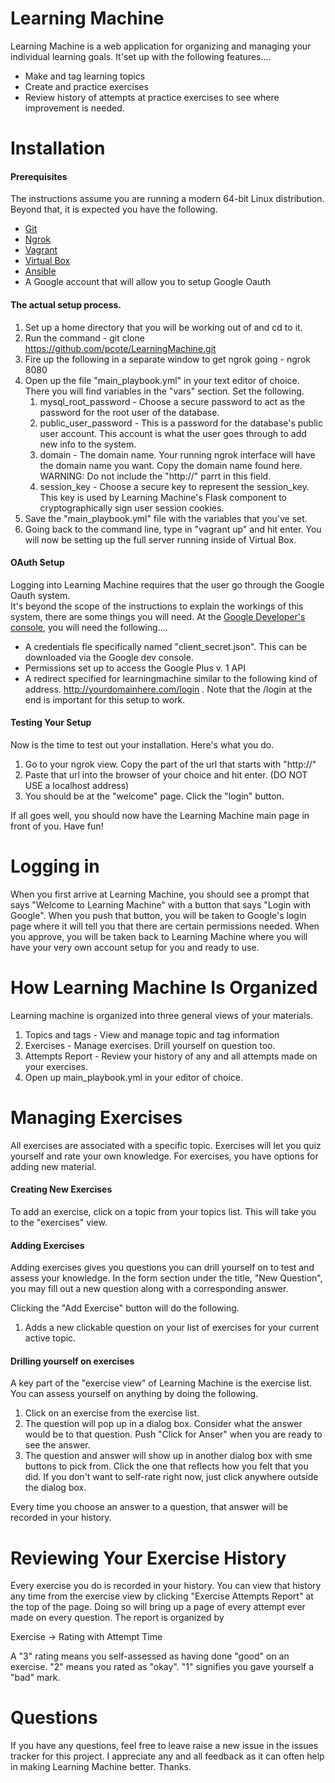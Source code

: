 Learning Machine
================

Learning Machine is a web application for organizing and managing your individual learning goals.
It'set up with the following features....

* Make and tag learning topics
* Create and practice exercises
* Review history of attempts at practice exercises to see where improvement is needed.

Installation
============

#### Prerequisites

The instructions assume you are running a modern 64-bit Linux distribution.  Beyond that, it is expected you have the following.

* [Git](https://git-scm.com/)
* [Ngrok](https://ngrok.com/)
* [Vagrant](https://www.vagrantup.com/)
* [Virtual Box](https://www.virtualbox.org/wiki/Downloads)
* [Ansible](https://www.ansible.com/)
* A Google account that will allow you to setup Google Oauth

#### The actual setup process.
1.  Set up a home directory that you will be working out of and cd to it.
2.  Run the command - git clone https://github.com/pcote/LearningMachine.git
3.  Fire up the following in a separate window to get ngrok going - ngrok 8080
4.  Open up the file "main_playbook.yml" in your text editor of choice.  There you will find variables in the "vars" section.  Set the following.
    1.  mysql_root_password - Choose a secure password to act as the password for the root user of the database.
    2.  public_user_password - This is a password for the database's public user account.  This account is what the user goes through to add new info to the system.
    3.  domain - The domain name.  Your running ngrok interface will have the domain name you want.  Copy the domain name found here.  WARNING: Do not include the "http://" parrt in this field.
    4.  session_key - Choose a secure key to represent the session_key.  This key is used by Learning Machine's Flask component to cryptographically sign user session cookies.
5.  Save the "main_playbook.yml" file with the variables that you've set.
6.  Going back to the command line, type in "vagrant up" and hit enter.  You will now be setting up the full server running inside of Virtual Box.

#### OAuth Setup
Logging into Learning Machine requires that the user go through the Google Oauth system.  
It's beyond the scope of the instructions to explain the workings of this system, there are some things you will need. 
At the [Google Developer's console](https://console.developers.google.com), you will need the following....

* A credentials fle specifically named "client_secret.json".  This can be downloaded via the Google dev console.
* Permissions set up to access the Google Plus v. 1 API
* A redirect specified for learningmachine similar to the following kind of address. http://yourdomainhere.com/login . Note that the /login at the end is important for this setup to work.


#### Testing Your Setup

Now is the time to test out your installation.  Here's what you do.

1. Go to your ngrok view.  Copy the part of the url that starts with "http://"
2. Paste that url into the browser of your choice and hit enter.  (DO NOT USE a localhost address)
3. You should be at the "welcome" page.  Click the "login" button.

If all goes well, you should now have the Learning Machine main page in front of you.  Have fun!

Logging in
===========
When you first arrive at Learning Machine, you should see a prompt that says "Welcome to Learning Machine" with a button that says "Login with Google".  When you push that button, you will be taken to Google's login page where it will tell you that there are certain permissions needed.  When you approve, you will be taken back to Learning Machine where you will have your very own account setup for you and ready to use.

How Learning Machine Is Organized
=================================
Learning machine is organized into three general views of your materials.
1.  Topics and tags - View and manage topic and tag information
2.  Exercises - Manage exercises.  Drill yourself on question too.
3.  Attempts Report - Review your history of any and all attempts made on your exercises.
4.  Open up main_playbook.yml in your editor of choice.


Managing Exercises
================================
All exercises are associated with a specific topic.  Exercises will let you quiz yourself and rate your own knowledge.  For exercises, you have options for adding new material.

#### Creating New Exercises
To add an exercise, click on a topic from your topics list.  This will take you to the "exercises" view.

#### Adding Exercises
Adding exercises gives you questions you can drill yourself on to test and assess your knowledge.  In the form section under the title, "New Question", you may fill out a new question along with a corresponding answer.

Clicking the "Add Exercise" button will do the following.
1.  Adds a new clickable question on your list of exercises for your current active topic.


#### Drilling yourself on exercises

A key part of the "exercise view" of Learning Machine is the exercise list.  You can assess yourself on anything by doing the following.

1.  Click on an exercise from the exercise list.
2.  The question will pop up in a dialog box.  Consider what the answer would be to that question.  Push "Click for Anser" when you are ready to see the answer.
3.  The question and answer will show up in another dialog box with sme buttons to pick from.  Click the one that reflects how you felt that you did.  If you don't want to self-rate right now, just click anywhere outside the dialog box.

Every time you choose an answer to a question, that answer will be recorded in your history.

Reviewing Your Exercise History
===============================

Every exercise you do is recorded in your history.  You can view that history any time from the exercise view by clicking "Exercise Attempts Report" at the top of the page.  Doing so will bring up a page of every attempt ever made on every question.  The report is organized by

Exercise -> Rating with Attempt Time

A "3" rating means you self-assessed as having done "good" on an exercise.  "2" means you rated as "okay".  "1" signifies you gave yourself a "bad" mark.

Questions
=========
If you have any questions, feel free to leave raise a new issue in the issues tracker for this project.  I appreciate any and all feedback as it can often help in making Learning Machine better.  Thanks.

